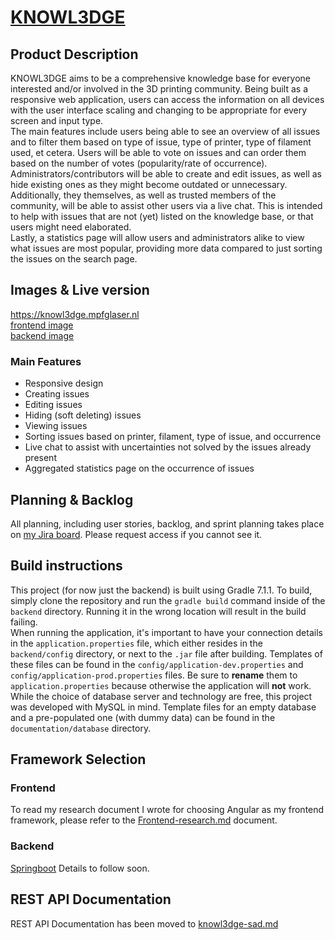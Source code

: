 # [KNOWL3DGE](https://git.fhict.nl/knowl3dge/knowl3dge)

## Product Description

KNOWL3DGE aims to be a comprehensive knowledge base for everyone interested and/or involved in the 3D printing community. Being built as a responsive web application, users can access the information on all devices with the user interface scaling and changing to be appropriate for every screen and input type.  
The main features include users being able to see an overview of all issues and to filter them based on type of issue, type of printer, type of filament used, et cetera. Users will be able to vote on issues and can order them based on the number of votes (popularity/rate of occurrence).  
Administrators/contributors will be able to create and edit issues, as well as hide existing ones as they might become outdated or unnecessary. Additionally, they themselves, as well as trusted members of the community, will be able to assist other users via a live chat. This is intended to help with issues that are not (yet) listed on the knowledge base, or that users might need elaborated.  
Lastly, a statistics page will allow users and administrators alike to view what issues are most popular, providing more data compared to just sorting the issues on the search page.

## Images & Live version
https://knowl3dge.mpfglaser.nl  
[frontend image](https://hub.docker.com/repository/docker/mpfglaser/knowl3dge-webapp)  
[backend image](https://hub.docker.com/repository/docker/mpfglaser/knowl3dge-backend)

### Main Features

- Responsive design
- Creating issues
- Editing issues
- Hiding (soft deleting) issues
- Viewing issues
- Sorting issues based on printer, filament, type of issue, and occurrence 
- Live chat to assist with uncertainties not solved by the issues already present
- Aggregated statistics page on the occurrence of issues 

## Planning & Backlog

All planning, including user stories, backlog, and sprint planning takes place on [my Jira board](https://mpfglaser.atlassian.net/jira/software/projects/KNOW/boards/1/backlog). Please request access if you cannot see it.  

## Build instructions
This project (for now just the backend) is built using Gradle 7.1.1. To build, simply clone the repository and run the `gradle build` command inside of the `backend` directory. Running it in the wrong location will result in the build failing.  
When running the application, it's important to have your connection details in the `application.properties` file, which either resides in the `backend/config` directory, or next to the `.jar` file after building. Templates of these files can be found in the `config/application-dev.properties` and `config/application-prod.properties` files. Be sure to **rename** them to `application.properties` because otherwise the application will **not** work. While the choice of database server and technology are free, this project was developed with MySQL in mind. Template files for an empty database and a pre-populated one (with dummy data) can be found in the `documentation/database` directory.

## Framework Selection

### Frontend

To read my research document I wrote for choosing Angular as my frontend framework, please refer to the [Frontend-research.md](documentation/Frontend-research.md) document.

### Backend

[Springboot](https://spring.io/projects/spring-boot)
Details to follow soon.

## REST API Documentation

REST API Documentation has been moved to [knowl3dge-sad.md](documentation/knowl3dge-sad.md)